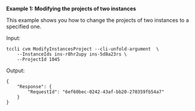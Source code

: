 **Example 1: Modifying the projects of two instances**

This example shows you how to change the projects of two instances to a specified one.

Input: 

```
tccli cvm ModifyInstancesProject --cli-unfold-argument  \
    --InstanceIds ins-r8hr2upy ins-5d8a23rs \
    --ProjectId 1045
```

Output: 
```
{
    "Response": {
        "RequestId": "6ef60bec-0242-43af-bb20-270359fb54a7"
    }
}
```

